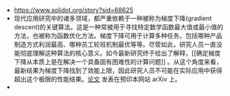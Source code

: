 - https://www.solidot.org/story?sid=68625
- 现代应用研究中的诸多领域，都严重依赖于一种被称为梯度下降(gradient descent)的关键算法。这是一种常被用于寻找特定数学函数最大值或最小值的方法，也被称为函数优化方法。梯度下降可用于计算多种任务，包括哪种产品制造方式利润最高、哪种员工轮班机制最优等等。尽管如此，研究人员一直没能彻底理解这种算法的核心意义。如今最新研究终于给出了解释，[[确定梯度下降从本质上是在解决一个具备固有困难性的计算问题]] [](https://www.quantamagazine.org/computer-scientists-discover-limits-of-major-research-algorithm-20210817/) 。从这个角度来看，最新结果为梯度下降找到了效能上限，因此研究人员不可能在实际应用中获得超出这个极限的性能结果。[论文](https://arxiv.org/abs/2011.01929) [](https://arxiv.org/abs/2011.01929) 发表在预印本网站 arXiv 上。
-